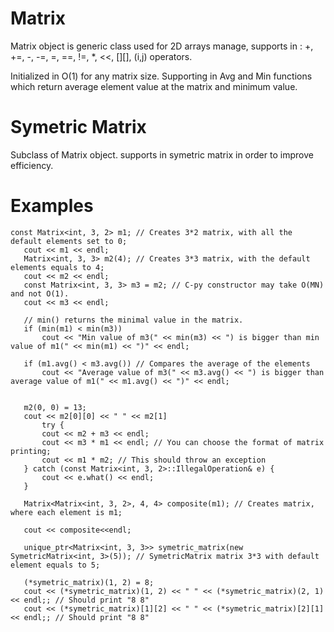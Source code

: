 # Matrix

Matrix object is generic class used for 2D arrays manage, supports in :
+, +=, -, -=, =, ==, !=, *, <<, [][], (i,j) operators.

Initialized in O(1) for any matrix size.
Supporting in Avg and Min functions which return average element value at the matrix and minimum value.
 
 # Symetric Matrix 
 Subclass of Matrix object. supports in symetric matrix in order to improve efficiency.
 
 # Examples
 
 ```
 const Matrix<int, 3, 2> m1; // Creates 3*2 matrix, with all the default elements set to 0;
    cout << m1 << endl;
    Matrix<int, 3, 3> m2(4); // Creates 3*3 matrix, with the default elements equals to 4;
    cout << m2 << endl;
    const Matrix<int, 3, 3> m3 = m2; // C-py constructor may take O(MN) and not O(1).
    cout << m3 << endl;

    // min() returns the minimal value in the matrix.
    if (min(m1) < min(m3))
        cout << "Min value of m3(" << min(m3) << ") is bigger than min value of m1(" << min(m1) << ")" << endl;

    if (m1.avg() < m3.avg()) // Compares the average of the elements
        cout << "Average value of m3(" << m3.avg() << ") is bigger than average value of m1(" << m1.avg() << ")" << endl;


    m2(0, 0) = 13;
    cout << m2[0][0] << " " << m2[1]
        try {
        cout << m2 + m3 << endl;
        cout << m3 * m1 << endl; // You can choose the format of matrix printing;
        cout << m1 * m2; // This should throw an exception
    } catch (const Matrix<int, 3, 2>::IllegalOperation& e) {
        cout << e.what() << endl;
    }
    
    Matrix<Matrix<int, 3, 2>, 4, 4> composite(m1); // Creates matrix, where each element is m1;

    cout << composite<<endl;

    unique_ptr<Matrix<int, 3, 3>> symetric_matrix(new SymetricMatrix<int, 3>(5)); // SymetricMatrix matrix 3*3 with default element equals to 5;

    (*symetric_matrix)(1, 2) = 8;
    cout << (*symetric_matrix)(1, 2) << " " << (*symetric_matrix)(2, 1) << endl;; // Should print "8 8"
    cout << (*symetric_matrix)[1][2] << " " << (*symetric_matrix)[2][1] << endl;; // Should print "8 8"
```

